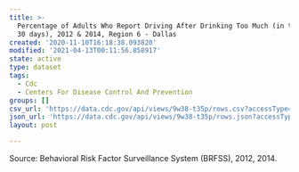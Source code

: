 ```yaml
---
title: >-
  Percentage of Adults Who Report Driving After Drinking Too Much (in the past
  30 days), 2012 & 2014, Region 6 - Dallas
created: '2020-11-10T16:18:38.093820'
modified: '2021-04-13T00:11:56.858917'
state: active
type: dataset
tags:
  - Cdc
  - Centers For Disease Control And Prevention
groups: []
csv_url: 'https://data.cdc.gov/api/views/9w38-t35p/rows.csv?accessType=DOWNLOAD'
json_url: 'https://data.cdc.gov/api/views/9w38-t35p/rows.json?accessType=DOWNLOAD'
layout: post

---
```

Source: Behavioral Risk Factor Surveillance System (BRFSS), 2012, 2014.

